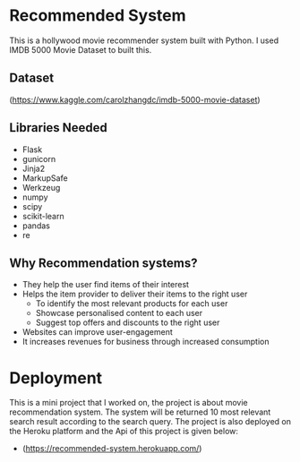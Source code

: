 # Recommended System
This is a hollywood movie recommender system built with Python. I used IMDB 5000 Movie Dataset to built this.
## Dataset
(https://www.kaggle.com/carolzhangdc/imdb-5000-movie-dataset)

## Libraries Needed
- Flask
- gunicorn
- Jinja2
- MarkupSafe
- Werkzeug
- numpy
- scipy
- scikit-learn
- pandas
- re

## Why Recommendation systems?
- They help the user find items of their interest
- Helps the item provider to deliver their items to the right user
  - To identify the most relevant products for each user
  - Showcase personalised content to each user
  - Suggest top offers and discounts to the right user
- Websites can improve user-engagement
- It increases revenues for business through increased consumption


# Deployment
This is a mini project that I worked on, the project is about movie recommendation system. The system will be returned 10 most relevant search result according to the search query. The project is also deployed on the Heroku platform and the Api of this project is given below:
- (https://recommended-system.herokuapp.com/)
